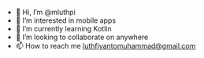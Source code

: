 - 👋 Hi, I’m @mluthpi
- 👀 I’m interested in mobile apps
- 🌱 I’m currently learning Kotlin
- 💞️ I’m looking to collaborate on anywhere
- 📫 How to reach me luthfiyantomuhammad@gmail.com

<!---
mluthpi/mluthpi is a ✨ special ✨ repository because its `README.md` (this file) appears on your GitHub profile.
You can click the Preview link to take a look at your changes.
--->
